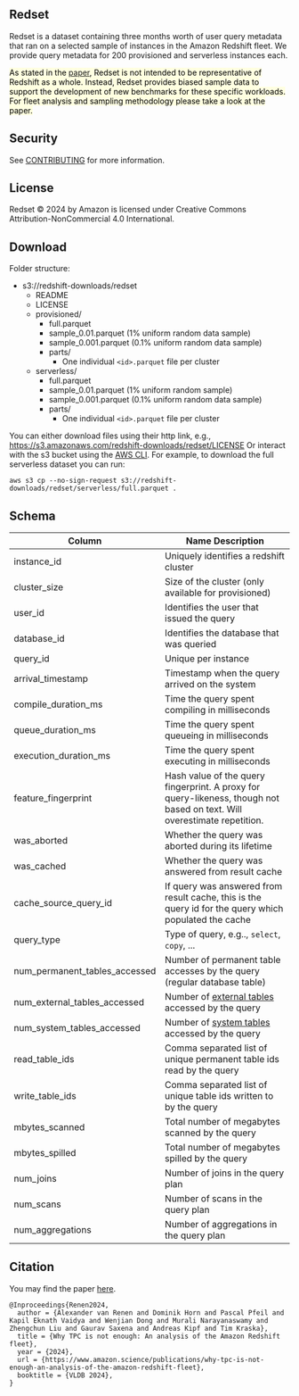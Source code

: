 ## Redset
Redset is a dataset containing three months worth of user query metadata that
ran on a selected sample of instances in the Amazon Redshift fleet. We provide
query metadata for 200 provisioned and serverless instances each.

<mark style="background-color: lightyellow">As stated in the [paper](https://assets.amazon.science/24/3b/04b31ef64c83acf98fe3fdca9107/why-tpc-is-not-enough-an-analysis-of-the-amazon-redshift-fleet.pdf), Redset is not intended to be representative of Redshift as a whole. Instead, Redset provides biased sample data to support the development of new benchmarks for these specific workloads. For fleet analysis and sampling methodology please take a look at the paper.</mark>

## Security
See [CONTRIBUTING](CONTRIBUTING.md#security-issue-notifications) for more information.

## License
Redset © 2024 by Amazon is licensed under Creative Commons
Attribution-NonCommercial 4.0 International.

## Download
Folder structure:
* s3://redshift-downloads/redset
  * README
  * LICENSE
  * provisioned/
    * full.parquet
    * sample_0.01.parquet (1% uniform random data sample)
    * sample_0.001.parquet (0.1% uniform random data sample)
    * parts/
      * One individual `<id>.parquet` file per cluster
  * serverless/
    * full.parquet
    * sample_0.01.parquet (1% uniform random sample)
    * sample_0.001.parquet (0.1% uniform random data sample)
    * parts/
      * One individual `<id>.parquet` file per cluster

You can either download files using their http link, e.g.,
https://s3.amazonaws.com/redshift-downloads/redset/LICENSE
Or interact with the s3 bucket using the [AWS CLI](https://aws.amazon.com/cli/).
For example, to download the full serverless dataset you can run:
```
aws s3 cp --no-sign-request s3://redshift-downloads/redset/serverless/full.parquet .
```

## Schema
| Column | Name	Description	|
| ------ | ---------------- |
| instance_id |	Uniquely identifies a redshift cluster |
| cluster_size | Size of the cluster (only available for provisioned) |
| user_id |	Identifies the user that issued the query |
| database_id |	Identifies the database that was queried |
| query_id | Unique per instance |
| arrival_timestamp | Timestamp when the query arrived on the system |
| compile_duration_ms |	Time the query spent compiling in milliseconds |
| queue_duration_ms | Time the query spent queueing in milliseconds |
| execution_duration_ms | Time the query spent executing in milliseconds |
| feature_fingerprint |	Hash value of the query fingerprint. A proxy for query-likeness, though not based on text. Will overestimate repetition. |
| was_aborted |	Whether the query was aborted during its lifetime |
| was_cached | Whether the query was answered from result cache |
| cache_source_query_id | If query was answered from result cache, this is the query id for the query which populated the cache |
| query_type | Type of query, e.g.., `select`, `copy`, ... |
| num_permanent_tables_accessed | Number of permanent table accesses by the query (regular database table) |
| num_external_tables_accessed | Number of [external tables](https://docs.aws.amazon.com/redshift/latest/dg/r_CREATE_EXTERNAL_TABLE.html) accessed by the query |
| num_system_tables_accessed | Number of [system tables](https://docs.aws.amazon.com/redshift/latest/dg/cm_chap_system-tables.html) accessed by the query |
| read_table_ids | Comma separated list of unique permanent table ids read by the query |
| write_table_ids |	Comma separated list of unique table ids written to by the query |
| mbytes_scanned | Total number of megabytes scanned by the query |
| mbytes_spilled | Total number of megabytes spilled by the query |
| num_joins | Number of joins in the query plan |
| num_scans | Number of scans in the query plan |
| num_aggregations | Number of aggregations in the query plan |

## Citation
You may find the paper [here](https://assets.amazon.science/24/3b/04b31ef64c83acf98fe3fdca9107/why-tpc-is-not-enough-an-analysis-of-the-amazon-redshift-fleet.pdf).
```
@Inproceedings{Renen2024,
  author = {Alexander van Renen and Dominik Horn and Pascal Pfeil and Kapil Eknath Vaidya and Wenjian Dong and Murali Narayanaswamy and Zhengchun Liu and Gaurav Saxena and Andreas Kipf and Tim Kraska},
  title = {Why TPC is not enough: An analysis of the Amazon Redshift fleet},
  year = {2024},
  url = {https://www.amazon.science/publications/why-tpc-is-not-enough-an-analysis-of-the-amazon-redshift-fleet},
  booktitle = {VLDB 2024},
}
```
